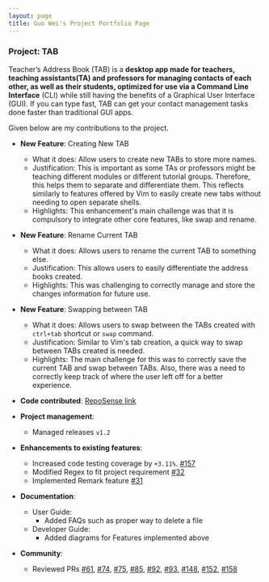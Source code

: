 ```yaml
---
layout: page
title: Guo Wei's Project Portfolio Page
---
```


### Project: TAB

Teacher’s Address Book (TAB) is a **desktop app made for teachers, teaching assistants(TA) and professors for managing
contacts of each other, as well as their students, optimized for use via a Command Line Interface** (CLI) while still
having the benefits of a Graphical User Interface (GUI). If you can type fast, TAB can get your contact management tasks
done faster than traditional GUI apps.

Given below are my contributions to the project.

* **New Feature**: Creating New TAB
    * What it does: Allow users to create new TABs to store more names.
    * Justification: This is important as some TAs or professors might be teaching different modules or different tutorial groups. Therefore, this helps them to separate and differentiate them.
  This reflects similarly to features offered by Vim to easily create new tabs without needing to open separate shells.
    * Highlights: This enhancement's main challenge was that it is compulsory to integrate other core features, like swap and rename.
* **New Feature**: Rename Current TAB
  * What it does: Allows users to rename the current TAB to something else.
  * Justification: This allows users to easily differentiate the address books created.
  * Highlights: This was challenging to correctly manage and store the changes information for future use.
* **New Feature**: Swapping between TAB
  * What it does: Allows users to swap between the TABs created with `ctrl+tab` shortcut or `swap` command.
  * Justification: Similar to Vim's tab creation, a quick way to swap between TABs created is needed.
  * Highlights: The main challenge for this was to correctly save the current TAB and swap between TABs. Also, there was a need to
  correctly keep track of where the user left off for a better experience.
* **Code contributed**: [RepoSense link](https://nus-cs2103-ay2223s1.github.io/tp-dashboard/?search=guowei42&breakdown=true)

* **Project management**:
    * Managed releases `v1.2`

* **Enhancements to existing features**:
    * Increased code testing coverage by `+3.11%`. [#157](https://github.com/AY2223S1-CS2103T-T17-1/tp/pull/157)
    * Modified Regex to fit project requirement [#32](https://github.com/AY2223S1-CS2103T-T17-1/tp/pull/32)
    * Implemented Remark feature [#31](https://github.com/AY2223S1-CS2103T-T17-1/tp/pull/31)

* **Documentation**:
    * User Guide:
        * Added FAQs such as proper way to delete a file
    * Developer Guide:
        * Added diagrams for Features implemented above

* **Community**:
    * Reviewed PRs [#61](https://github.com/AY2223S1-CS2103T-T17-1/tp/pull/61),
[#74](https://github.com/AY2223S1-CS2103T-T17-1/tp/pull/74), 
[#75](https://github.com/AY2223S1-CS2103T-T17-1/tp/pull/75), 
[#85](https://github.com/AY2223S1-CS2103T-T17-1/tp/pull/85),
[#92](https://github.com/AY2223S1-CS2103T-T17-1/tp/pull/92), 
[#93](https://github.com/AY2223S1-CS2103T-T17-1/tp/pull/93),
[#148](https://github.com/AY2223S1-CS2103T-T17-1/tp/pull/148),
[#152](https://github.com/AY2223S1-CS2103T-T17-1/tp/pull/152),
[#158](https://github.com/AY2223S1-CS2103T-T17-1/tp/pull/158)

